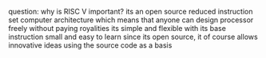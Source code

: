 question: why is RISC V important?
        its an open source reduced instruction set computer architecture which means that anyone can design processor freely without paying royalities
        its simple and flexible with its base instruction small and easy to learn
        since its open source, it of course allows innovative ideas using the source code as a basis
